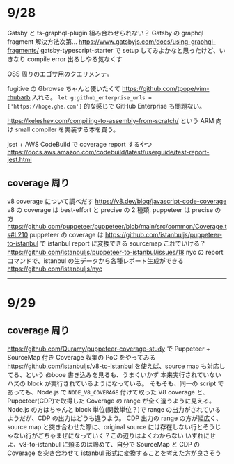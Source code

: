 # 9/28

Gatsby と ts-graphql-plugin 組み合わせられない？
Gatsby の graphql fragment 解決方法次第... https://www.gatsbyjs.com/docs/using-graphql-fragments/
gatsby-typescript-starter で setup してみよかなと思ったけど、いきなり compile error 出るしやる気なくす

OSS 周りのエゴサ用のクエリメンテ。

fugitive の Gbrowse ちゃんと使いたくて https://github.com/tpope/vim-rhubarb 入れる。
`let g:github_enterprise_urls = ['https://hoge.ghe.com']` 的な感じで GitHub Enterprise も問題ない。

https://keleshev.com/compiling-to-assembly-from-scratch/ という ARM 向け small compiler を実装する本を買う。

jset + AWS CodeBuild で coverage report するやつ https://docs.aws.amazon.com/codebuild/latest/userguide/test-report-jest.html

## coverage 周り

v8 coverage について調べだす https://v8.dev/blog/javascript-code-coverage
v8 の coverage は best-effort と precise の 2 種類.
puppeteer は precise の方 https://github.com/puppeteer/puppeteer/blob/main/src/common/Coverage.ts#L210
puppeteer の coverage は https://github.com/istanbuljs/puppeteer-to-istanbul で istanbul report に変換できる
sourcemap これでいける？ https://github.com/istanbuljs/puppeteer-to-istanbul/issues/18
nyc の report コマンドで、istanbul の生データから各種レポート生成ができる https://github.com/istanbuljs/nyc

---

# 9/29

## coverage 周り

https://github.com/Quramy/puppeteer-coverage-study で Puppeteer + SourceMap 付き Coverage 収集の PoC をやってみる
https://github.com/istanbuljs/v8-to-istanbul を使えば、source map も対応してる、という @bcoe 書き込みを見るも、うまくいかず
本来実行されていないハズの block が実行されているようになっている。
そもそも、同一の script であっても、Node.js で `NODE_V8_COVERAGE` 付けて取った V8 coverage と、Puppeteer(CDP)で取得した Coverage の range が全く違うように見える。
Node.js の方はちゃんと block 単位(関数単位？)で range の出力がされているようだが、CDP の出力はどうも違うよう。
CDP 出力の range の方が幅広く、source map と突き合わせた際に、original source には存在しない行とそうじゃない行がごちゃまぜになっていく？この辺りはよくわからない
いずれにせよ、v8-to-istanbul に頼るのは諦めて、自分で SourceMap と CDP の Coverage を突き合わせて istanbul 形式に変換することを考えた方が良さそう

